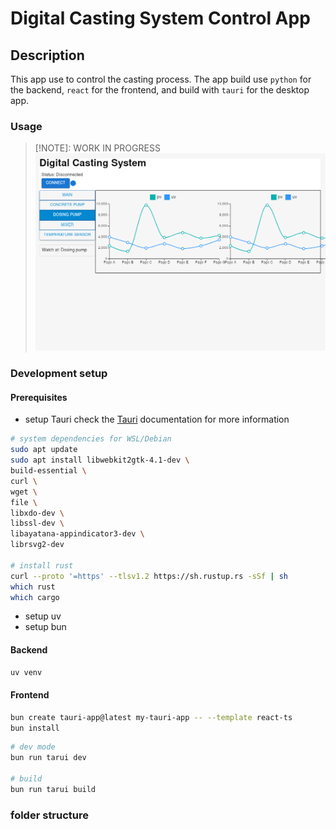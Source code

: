 # Digital Casting System Control App

## Description

This app use to control the casting process.
The app build use `python` for the backend, `react` for the frontend, and build with `tauri` for the desktop app.

### Usage

> [!NOTE]: WORK IN PROGRESS
![DEMO](./doc/WIP_SIMPLE_DEMO.png) 

### Development setup

#### Prerequisites

- setup Tauri
check the [Tauri](https://tauri.app/start/prerequisites/#system-dependencies) documentation for more information

```bash
# system dependencies for WSL/Debian
sudo apt update
sudo apt install libwebkit2gtk-4.1-dev \
build-essential \
curl \
wget \
file \
libxdo-dev \
libssl-dev \
libayatana-appindicator3-dev \
librsvg2-dev

# install rust
curl --proto '=https' --tlsv1.2 https://sh.rustup.rs -sSf | sh
which rust
which cargo
```

- setup uv
- setup bun

#### Backend

```bash
uv venv
````

#### Frontend

```bash
bun create tauri-app@latest my-tauri-app -- --template react-ts
bun install
```

```bash
# dev mode
bun run tarui dev

# build
bun run tarui build
```

### folder structure

```bash
```
